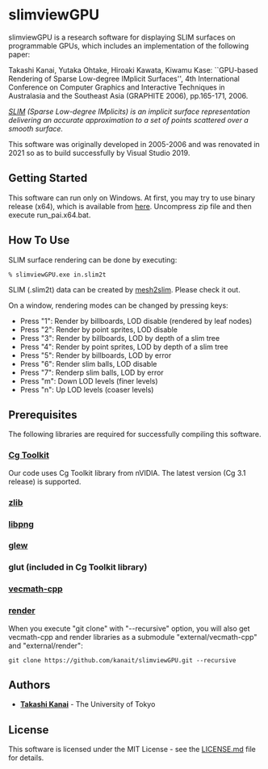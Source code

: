 # slimviewGPU

slimviewGPU is a research software for displaying SLIM surfaces on programmable GPUs, which includes an implementation of the following paper:

Takashi Kanai, Yutaka Ohtake, Hiroaki Kawata, Kiwamu Kase: ``GPU-based Rendering of Sparse Low-degree IMplicit Surfaces'', 4th International Conference on Computer Graphics and Interactive Techniques in Australasia and the Southeast Asia (GRAPHITE 2006), pp.165-171, 2006.

*[SLIM](https://dl.acm.org/doi/10.5555/1281920.1281944) (Sparse Low-degree IMplicits) is an implicit surface representation delivering an accurate approximation to a set of points scattered over a smooth surface.*

This software was originally developed in 2005-2006 and was renovated in 2021 so as to build successfully by Visual Studio 2019.

## Getting Started

This software can run only on Windows. 
At first, you may try to use binary release (x64), 
which is available from [here](https://github.com/kanait/slimviewGPU/releases/tag/v1.0).
Uncompress zip file and then execute run_pai.x64.bat.

## How To Use

SLIM surface rendering can be done by executing:

```
% slimviewGPU.exe in.slim2t
```

SLIM (.slim2t) data can be created by [mesh2slim](https://github.com/kanait/mesh2slim). Please check it out.

On a window, rendering modes can be changed by pressing keys:

- Press "1": Render by billboards, LOD disable (rendered by leaf nodes)
- Press "2": Render by point sprites, LOD disable
- Press "3": Render by billboards, LOD by depth of a slim tree
- Press "4": Render by point sprites, LOD by depth of a slim tree
- Press "5": Render by billboards, LOD by error
- Press "6": Render slim balls, LOD disable
- Press "7": Renderp slim balls, LOD by error
- Press "m": Down LOD levels (finer levels)
- Press "n": Up LOD levels (coaser levels)

## Prerequisites

The following libraries are required for successfully compiling this software.

### [Cg Toolkit](https://developer.nvidia.com/cg-toolkit/)

Our code uses Cg Toolkit library from nVIDIA. The latest version (Cg 3.1 release) is supported.

### [zlib](https://zlib.net/)

### [libpng](http://www.libpng.org/pub/png/libpng.html)

### [glew](http://glew.sourceforge.net/)

### glut (included in Cg Toolkit library)

### [vecmath-cpp](https://github.com/yuki12/vecmath-cpp)
### [render](https://github.com/kanait/render)

When you execute "git clone" with "--recursive" option, you will also get vecmath-cpp and render libraries as a submodule "external/vecmath-cpp" and "external/render":

```
git clone https://github.com/kanait/slimviewGPU.git --recursive
```

## Authors

* **[Takashi Kanai](https://graphics.c.u-tokyo.ac.jp/hp/en/)** - The University of Tokyo

## License

This software is licensed under the MIT License - see the [LICENSE.md](LICENSE.md) file for details.
